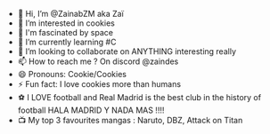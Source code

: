 - 👋 Hi, I’m @ZainabZM aka Zaï
- 👀 I’m interested in cookies
- 🌌 I'm fascinated by space 
- 🌱 I’m currently learning #C
- 💞️ I’m looking to collaborate on ANYTHING interesting really
- 📫 How to reach me ? On discord @zaindes
- 😄 Pronouns: Cookie/Cookies
- ⚡ Fun fact: I love cookies more than humans
- ⚽ I LOVE football and Real Madrid is the best club in the history of football HALA MADRID Y NADA MAS !!!!
- 📺 My top 3 favourites mangas : Naruto, DBZ, Attack on Titan  

<!---
ZainabZM/ZainabZM is a ✨ special ✨ repository because its `README.md` (this file) appears on your GitHub profile.
You can click the Preview link to take a look at your changes.
--->
